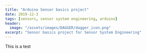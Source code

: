 ```yaml
---
title: "Arduino Sensor basics project"
date: 2019-12-3
tags: [sensors, sensor system engineering, arduino]
header:
  image: "/assets/images/DAGGER/dagger_icon.png"
excerpt: "Sensor basics project for Sensor System Engineering"
---
```

This is a test